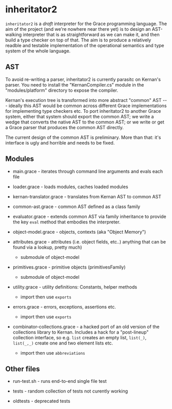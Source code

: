 # inheritator2

`inheritator2` is a _draft_ interpreter for the Grace programming
language. The aim of the project (and we're nowhere near there yet) is
to design an AST-walking interpreter that is as straightforward as we
can make it, and then build a type checker on top of that.  The aim is
to produce a relatively readble and testable implementation of the
operational semantics and type system of the whole language.

## AST

To avoid re-writing a parser, inheritator2 is currently parasitc on
Kernan's parser. You need to install the "KernanCompiler.cs" module 
in the "modules/platform" directory to expose the compiler.

Kernan's execution tree is transformed into more abstract "common" AST
--- ideally this AST would be common across different Grace
implementations for implementing type checkers etc. To port
inheritator2 to another Grace system, either that system should export
the common AST; we write a wedge that converts the native AST to the
common AST; or we write or get a Grace parser that produces the common
AST directly.

The current design of the common AST is preliminary.
More than that: it's interface is ugly and horrible and needs to be fixed. 

## Modules

- main.grace - iterates through command line arguments and evals each file

- loader.grace - loads modules, caches loaded modules

- kernan-translator.grace - translates from Kernan AST to common AST

- common-ast.grace - common AST defined as a class family

- evaluator.grace - extends common AST via family inheritance to provide
  the key `eval` method that embodies the interpreter.

- object-model.grace - objects, contexts (aka "Object Memory")

- attributes.grace - attributes (i.e. object fields, etc..)
     anything that can be found via a lookup, pretty much)
     - submodule of object-model

- primitives.grace - primitive objects (primitivesFamily)
     - submodule of object-model

- utility.grace - utility definitions: Constants, helper methods
     - import then use `exports` 

- errors.grace - errors, exceptions, assertions etc.
     - import then use `exports` 

- combinator-collections.grace - a hacked port of an old version of the
  collections library to Kernan. Includes a hack for a "post-lineup"
  collection interface, so e.g. `list` creates an empty list,
  `list(_)`, `list(_,_)` create one and two element lists etc.
     - import then use `abbreviations`

## Other files

- run-test.sh - runs end-to-end single file test

- tests - random collection of tests not curently working

- oldtests - deprecated tests





